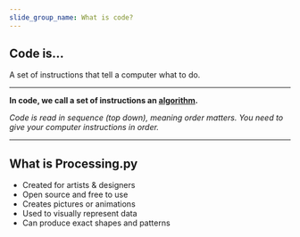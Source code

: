 ```yaml
---
slide_group_name: What is code?
---
```


## Code is...

A set of instructions that tell a computer what to do.

---

**In code, we call a set of instructions an [algorithm](#).**

<aside class="slide-notes">

_Code is read in sequence (top down), meaning order matters. You need to give your computer instructions in order._

</aside>

---

## What is Processing.py

* Created for artists & designers
* Open source and free to use
* Creates pictures or animations
* Used to visually represent data
* Can produce exact shapes and patterns
